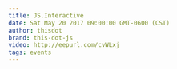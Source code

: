 ```yaml
---
title: JS.Interactive
date: Sat May 20 2017 09:00:00 GMT-0600 (CST)
author: thisdot
brand: this-dot-js
video: http://eepurl.com/cvWLxj
tags: events
---
```

